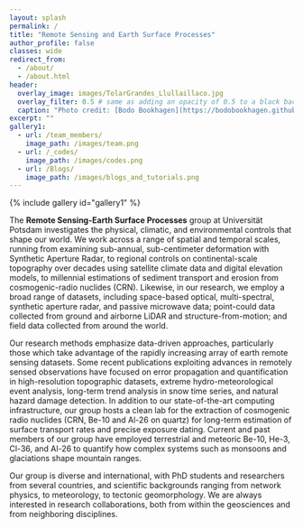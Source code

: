 ```yaml
---
layout: splash
permalink: /
title: "Remote Sensing and Earth Surface Processes"
author_profile: false
classes: wide
redirect_from: 
  - /about/
  - /about.html
header:
  overlay_image: images/TolarGrandes_Llullaillaco.jpg
  overlay_filter: 0.5 # same as adding an opacity of 0.5 to a black background
  caption: "Photo credit: [Bodo Bookhagen](https://bodobookhagen.github.io/)"
excerpt: ""
gallery1:
  - url: /team_members/
    image_path: /images/team.png
  - url: /_codes/
    image_path: /images/codes.png
  - url: /Blogs/
    image_path: /images/blogs_and_tutorials.png
---
```

{% include gallery id="gallery1" %}

The **Remote Sensing-Earth Surface Processes** group at Universität Potsdam investigates the physical, climatic, and environmental controls that shape our world. We work across a range of spatial and temporal scales, running from examining sub-annual, sub-centimeter deformation with Synthetic Aperture Radar, to regional controls on continental-scale topography over decades using satellite climate data and digital elevation models, to millennial estimations of sediment transport and erosion from cosmogenic-radio nuclides (CRN). Likewise, in our research, we employ a broad range of datasets, including space-based optical, multi-spectral, synthetic aperture radar, and passive microwave data; point-could data collected from ground and airborne LiDAR and structure-from-motion; and field data collected from around the world. 

Our research methods emphasize data-driven approaches, particularly those which take advantage of the rapidly increasing array of earth remote sensing datasets. Some recent publications exploiting advances in remotely sensed observations have focused on error propagation and quantification in high-resolution topographic datasets, extreme hydro-meteorological event analysis, long-term trend analysis in snow time series, and natural hazard damage detection. In addition to our state-of-the-art computing infrastructure, our group hosts a clean lab for the extraction of cosmogenic radio nuclides (CRN, Be-10 and Al-26 on quartz) for long-term estimation of surface transport rates and precise exposure dating. Current and past members of our group have employed terrestrial and meteoric Be-10, He-3, Cl-36, and Al-26 to quantify how complex systems such as monsoons and glaciations shape mountain ranges.

Our group is diverse and international, with PhD students and researchers from several countries, and scientific backgrounds ranging from network physics, to meteorology, to tectonic geomorphology. We are always interested in research collaborations, both from within the geosciences and from neighboring disciplines. 

